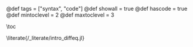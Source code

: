 @def tags = ["syntax", "code"] @def showall = true @def hascode = true @def mintoclevel = 2 @def maxtoclevel = 3

\toc

\literate{/_literate/intro_diffeq.jl}
